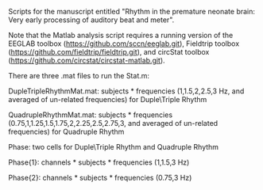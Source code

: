 Scripts for the manuscript entitled "Rhythm in the premature neonate brain: Very early processing of auditory beat and meter". 

Note that the Matlab analysis script requires a running version of the EEGLAB toolbox (https://github.com/sccn/eeglab.git), Fieldtrip toolbox (https://github.com/fieldtrip/fieldtrip.git), and circStat toolbox (https://github.com/circstat/circstat-matlab.git).

There are three .mat files to run the Stat.m: 

DupleTripleRhythmMat.mat: subjects * frequencies (1,1.5,2,2.5,3 Hz, and averaged of un-related frequencies) for Duple\Triple Rhythm

QuadrupleRhythmMat.mat: subjects * frequencies (0.75,1,1.25,1.5,1.75,2,2.25,2.5,2.75,3, and averaged of un-related frequencies) for Quadruple Rhythm

Phase: two cells for Duple\Triple Rhythm and Quadruple Rhythm

Phase{1}: channels * subjects * frequencies (1,1.5,3 Hz)

Phase{2}: channels * subjects * frequencies (0.75,3 Hz)
